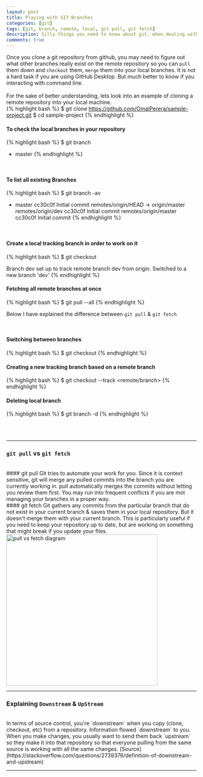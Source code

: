 ```yaml
---
layout: post
title: Playing with GIT Branches
categories: [git]
tags: [git, branch, remote, local, git pull, git fetch]
description: Silly things you need to know about git, when dealing with branches.
comments: true
---
```


Once you clone a git repository from github, you may need to figure out what other branches really exist on the remote repository so you can `pull` them down and `checkout` them, `merge` them into your local branches. It is not a hard task if you are using GitHub Desktop. But much better to know if you interacting with command line.  
<br>
For the sake of better understanding, lets look into an example of cloning a remote repository into your local machine.
<br>
{% highlight bash %}
$ git clone https://github.com/OmalPerera/sample-project.git
$ cd sample-project
{% endhighlight %}
<br>

#### To check the local branches in your repository

{% highlight bash %}
$ git branch

* master
{% endhighlight %}
<br>

#### To list all existing Branches

{% highlight bash %}
$ git branch -av

* master                cc30c0f Initial commit
  remotes/origin/HEAD   -> origin/master
  remotes/origin/dev    cc30c0f Initial commit
  remotes/origin/master cc30c0f Initial commit
{% endhighlight %}
<br>

#### Create a local tracking branch in order to work on it

{% highlight bash %}
$ git checkout <dev>

  Branch dev set up to track remote branch dev from origin.
  Switched to a new branch 'dev'
{% endhighlight %}
<br>

#### Fetching all remote branches at once

{% highlight bash %}
$ git pull --all
{% endhighlight %}

Below I have explained the difference between `git pull` & `git fetch`

<br>

#### Switching between branches

{% highlight bash %}
$ git checkout <branch>
{% endhighlight %}
<br>

#### Creating a new tracking branch based on a remote branch

{% highlight bash %}
$ git checkout --track <remote/branch>
{% endhighlight %}
<br>

#### Deleting local branch

{% highlight bash %}
$ git branch -d <branch>
{% endhighlight %}

<br><br>

---------
### `git pull` vs `git fetch`
<br>
#### git pull
Git tries to automate your work for you. Since it is context sensitive, git will merge any pulled commits into the branch you are currently working in. pull automatically merges the commits without letting you review them first. You may run into frequent conflicts if you are mot managing your branches in a proper way.

<br>
#### git fetch
Git gathers any commits from the particular branch that do not exist in your current branch & saves them in your local repository. But it doesn't merge them with your current branch. This is particularly useful if you need to keep your repository up to date, but are working on something that might break if you update your files.
<br>
<img src="https://i.imgur.com/w4sr7bp.png" alt="pull vs fetch diagram" style="width: 400px;"/>

<br>

---------
### Explaining `Downstream` & `UpStream`
<br>
In terms of source control, you're `downstream` when you copy (clone, checkout, etc) from a repository. Information flowed `downstream` to you.

<br>
When you make changes, you usually want to send them back `upstream` so they make it into that repository so that everyone pulling from the same source is working with all the same changes.
[Source](https://stackoverflow.com/questions/2739376/definition-of-downstream-and-upstream)




<br>

--------------
